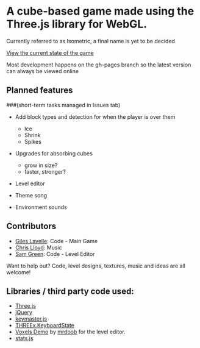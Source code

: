 A cube-based game made using the Three.js library for WebGL.
============================================================

Currently referred to as Isometric, a final name is yet to be decided

[View the current state of the game](http://lavelle.github.com/Isometric)

Most development happens on the gh-pages branch so the latest version can always be viewed online

Planned features
----------------
###(short-term tasks managed in Issues tab)

- Add block types and detection for when the player is over them
	- Ice
	- Shrink
	- Spikes

- Upgrades for absorbing cubes
	- grow in size?
	- faster, stronger?

- Level editor

- Theme song

- Environment sounds


Contributors
------------

- [Giles Lavelle](https://github.com/lavelle): Code - Main Game
- [Chris Lloyd](https://github.com/Lundi): Music
- [Sam Green](https://github.com/Nextil): Code - Level Editor

Want to help out? Code, level designs, textures, music and ideas are all welcome!

Libraries / third party code used:
----------------------------------

- [Three.js](https://github.com/mrdoob/three.js)
- [jQuery](https://github.com/jquery/jquery)
- [keymaster.js](https://github.com/madrobby/keymaster)
- [THREEx.KeyboardState](http://learningthreejs.com/blog/2011/09/12/lets-Make-a-3D-game-keyboard/)
- [Voxels Demo](http://mrdoob.com/129/Voxels) by [mrdoob](https://github.com/mrdoob) for the level editor.
- [stats.js](https://github.com/mrdoob/stats.js)
